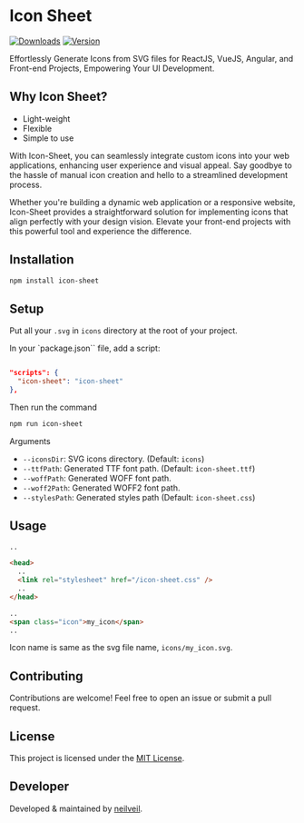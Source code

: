 # Icon Sheet

[![Downloads](https://img.shields.io/npm/dm/icon-sheet.svg)](https://www.npmjs.com/package/icon-sheet) [![Version](https://img.shields.io/npm/v/icon-sheet.svg)](https://www.npmjs.com/package/icon-sheet)

Effortlessly Generate Icons from SVG files for ReactJS, VueJS, Angular, and Front-end Projects, Empowering Your UI Development.

## Why Icon Sheet?

- Light-weight
- Flexible
- Simple to use

With Icon-Sheet, you can seamlessly integrate custom icons into your web applications, enhancing user experience and visual appeal. Say goodbye to the hassle of manual icon creation and hello to a streamlined development process.

Whether you're building a dynamic web application or a responsive website, Icon-Sheet provides a straightforward solution for implementing icons that align perfectly with your design vision. Elevate your front-end projects with this powerful tool and experience the difference.

## Installation

```bash
npm install icon-sheet
```

## Setup

Put all your `.svg` in `icons` directory at the root of your project.

In your `package.json`` file, add a script:

```json

"scripts": {
  "icon-sheet": "icon-sheet"
},

```

Then run the command

```bash
npm run icon-sheet
```

Arguments

- `--iconsDir`: SVG icons directory. (Default: `icons`)
- `--ttfPath`: Generated TTF font path. (Default: `icon-sheet.ttf`)
- `--woffPath`: Generated WOFF font path.
- `--woff2Path`: Generated WOFF2 font path.
- `--stylesPath`: Generated styles path (Default: `icon-sheet.css`)

## Usage

```html
..

<head>
  ..
  <link rel="stylesheet" href="/icon-sheet.css" />
  ..
</head>

..
<span class="icon">my_icon</span>
..
```

Icon name is same as the svg file name, `icons/my_icon.svg`.

## Contributing

Contributions are welcome! Feel free to open an issue or submit a pull request.

## License

This project is licensed under the [MIT License](./license.txt).

## Developer

Developed & maintained by [neilveil](https://github.com/neilveil).
